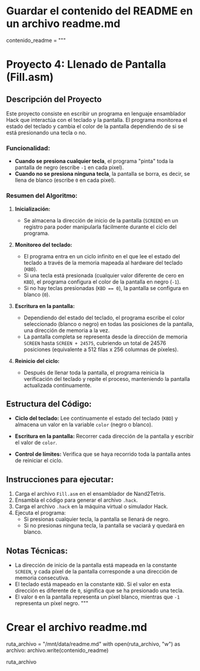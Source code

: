 # Guardar el contenido del README en un archivo readme.md

contenido_readme = """
# Proyecto 4: Llenado de Pantalla (Fill.asm)

## Descripción del Proyecto

Este proyecto consiste en escribir un programa en lenguaje ensamblador Hack que interactúa con el teclado y la pantalla. El programa monitorea el estado del teclado y cambia el color de la pantalla dependiendo de si se está presionando una tecla o no.

### Funcionalidad:
- **Cuando se presiona cualquier tecla**, el programa "pinta" toda la pantalla de negro (escribe `-1` en cada pixel).
- **Cuando no se presiona ninguna tecla**, la pantalla se borra, es decir, se llena de blanco (escribe `0` en cada pixel).

### Resumen del Algoritmo:
1. **Inicialización:**
   - Se almacena la dirección de inicio de la pantalla (`SCREEN`) en un registro para poder manipularla fácilmente durante el ciclo del programa.

2. **Monitoreo del teclado:**
   - El programa entra en un ciclo infinito en el que lee el estado del teclado a través de la memoria mapeada al hardware del teclado (`KBD`).
   - Si una tecla está presionada (cualquier valor diferente de cero en `KBD`), el programa configura el color de la pantalla en negro (`-1`).
   - Si no hay teclas presionadas (`KBD == 0`), la pantalla se configura en blanco (`0`).

3. **Escritura en la pantalla:**
   - Dependiendo del estado del teclado, el programa escribe el color seleccionado (blanco o negro) en todas las posiciones de la pantalla, una dirección de memoria a la vez.
   - La pantalla completa se representa desde la dirección de memoria `SCREEN` hasta `SCREEN + 24575`, cubriendo un total de 24576 posiciones (equivalente a 512 filas x 256 columnas de píxeles).

4. **Reinicio del ciclo:**
   - Después de llenar toda la pantalla, el programa reinicia la verificación del teclado y repite el proceso, manteniendo la pantalla actualizada continuamente.

## Estructura del Código:

- **Ciclo del teclado:** 
  Lee continuamente el estado del teclado (`KBD`) y almacena un valor en la variable `color` (negro o blanco).
  
- **Escritura en la pantalla:** 
  Recorrer cada dirección de la pantalla y escribir el valor de `color`.

- **Control de límites:** 
  Verifica que se haya recorrido toda la pantalla antes de reiniciar el ciclo.

## Instrucciones para ejecutar:

1. Carga el archivo `Fill.asm` en el ensamblador de Nand2Tetris.
2. Ensambla el código para generar el archivo `.hack`.
3. Carga el archivo `.hack` en la máquina virtual o simulador Hack.
4. Ejecuta el programa:
   - Si presionas cualquier tecla, la pantalla se llenará de negro.
   - Si no presionas ninguna tecla, la pantalla se vaciará y quedará en blanco.

## Notas Técnicas:

- La dirección de inicio de la pantalla está mapeada en la constante `SCREEN`, y cada píxel de la pantalla corresponde a una dirección de memoria consecutiva.
- El teclado está mapeado en la constante `KBD`. Si el valor en esta dirección es diferente de `0`, significa que se ha presionado una tecla.
- El valor `0` en la pantalla representa un píxel blanco, mientras que `-1` representa un píxel negro.
"""

# Crear el archivo readme.md
ruta_archivo = "/mnt/data/readme.md"
with open(ruta_archivo, "w") as archivo:
    archivo.write(contenido_readme)

ruta_archivo
